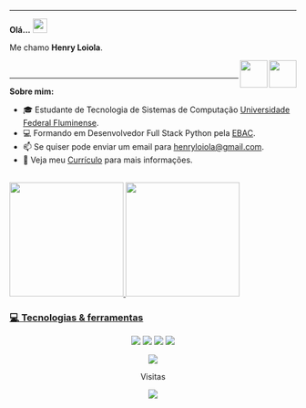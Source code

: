 <hr />
<p align="left" > 
  <b> Olá...</b>
  <img src="https://media.giphy.com/media/hvRJCLFzcasrR4ia7z/giphy.gif" width="25px">
</p>

<p align="left" >
Me chamo <b> Henry Loiola</b>.
</p>

<a href="https://api.whatsapp.com/send?phone=5521998006084" target="_blank">
  <img align="right" src="https://e7.pngegg.com/pngimages/874/257/png-clipart-whatsapp-computer-icons-computer-software-whatsapp-text-logo-thumbnail.png" width="48px"      height="48px">
</a>
<a href="https://www.linkedin.com/in/henry-loiola-89b049269/?original_referer=https%3A%2F%2Fwww%2Egoogle%2Ecom%2F&originalSubdomain=br" target="_blank">
  <img align="right" src="https://i.ibb.co/Kx2GSrT/linkedin.png" width="48px" height="48px">
</a>

<p align="left" >

<br/>
<hr />

**Sobre mim:**

- :mortar_board: Estudante de Tecnologia de Sistemas de Computação <a href = "https://pt.wikipedia.org/wiki/Universidade_Federal_Fluminense">Universidade Federal Fluminense</a>.
- :computer: Formando em Desenvolvedor Full Stack Python pela  <a href="https://ebaconline.com.br/"> EBAC</a>.    
- 📫 Se quiser pode enviar um email para henryloiola@gmail.com.
- 📝 Veja meu <a href="" target="_blank">Currículo</a> para mais informações.
<br/>
<div>
  <a href="https://github.com/Henry-Loiola">
  <img height="200em" src="https://github-readme-stats.vercel.app/api?username=Henry-Loiola&show_icons=true&theme=dark&include_all_commits=true&count_private=true"/>
  <img height="200em" src="https://github-readme-stats.vercel.app/api/top-langs/?username=Henry-Loiola&layout=compact&langs_count=16&theme=dark"/>
</div>


### 💻  Tecnologias & ferramentas
<p align="center">

  <a>
    <img src="https://img.shields.io/badge/Python-FFD43B?style=for-the-badge&logo=python&logoColor=darkgreen" />
  </a>
  <a>
    <img src="https://img.shields.io/badge/JavaScript-F7DF1E?style=for-the-badge&logo=javascript&logoColor=black" />
  </a>
  <a>
    <img src="https://img.shields.io/badge/HTML5-E34F26?style=for-the-badge&logo=html5&logoColor=white" />
  </a>
  <a>
    <img src="https://img.shields.io/badge/CSS3-1572B6?style=for-the-badge&logo=css3&logoColor=white" />
  </a>
  <p align="center">
  <a>
    <img src="https://img.shields.io/badge/GitHub-100000?style=for-the-badge&logo=github&logoColor=white"/>
  </a>
  

</p>
  
<p align="center">Visitas</p>
<p align="center">   <img alingn="center" src="https://profile-counter.glitch.me/Henry-Loiola/count.svg" /></p>

